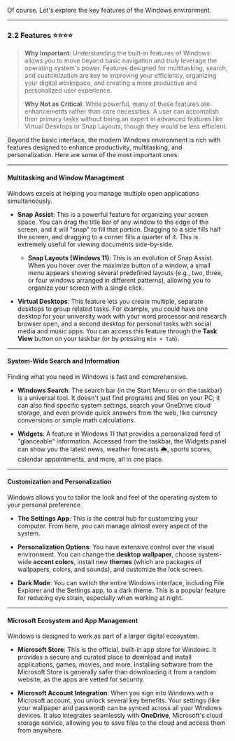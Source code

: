 Of course. Let's explore the key features of the Windows environment.

---

### 2.2 Features ⭐⭐⭐⭐

> **Why Important**: Understanding the built-in features of Windows allows you to move beyond basic navigation and truly leverage the operating system's power. Features designed for multitasking, search, and customization are key to improving your efficiency, organizing your digital workspace, and creating a more productive and personalized user experience.
> 
> **Why Not as Critical**: While powerful, many of these features are enhancements rather than core necessities. A user can accomplish their primary tasks without being an expert in advanced features like Virtual Desktops or Snap Layouts, though they would be less efficient.

Beyond the basic interface, the modern Windows environment is rich with features designed to enhance productivity, multitasking, and personalization. Here are some of the most important ones:

---

#### Multitasking and Window Management

Windows excels at helping you manage multiple open applications simultaneously.

- **Snap Assist**: This is a powerful feature for organizing your screen space. You can drag the title bar of any window to the edge of the screen, and it will "snap" to fill that portion. Dragging to a side fills half the screen, and dragging to a corner fills a quarter of it. This is extremely useful for viewing documents side-by-side.
    
    - **Snap Layouts (Windows 11)**: This is an evolution of Snap Assist. When you hover over the maximize button of a window, a small menu appears showing several predefined layouts (e.g., two, three, or four windows arranged in different patterns), allowing you to organize your screen with a single click.
        
- **Virtual Desktops**: This feature lets you create multiple, separate desktops to group related tasks. For example, you could have one desktop for your university work with your word processor and research browser open, and a second desktop for personal tasks with social media and music apps. You can access this feature through the **Task View** button on your taskbar (or by pressing `Win + Tab`).
    

---

#### System-Wide Search and Information

Finding what you need in Windows is fast and comprehensive.

- **Windows Search**: The search bar (in the Start Menu or on the taskbar) is a universal tool. It doesn't just find programs and files on your PC; it can also find specific system settings, search your OneDrive cloud storage, and even provide quick answers from the web, like currency conversions or simple math calculations.
    
- **Widgets**: A feature in Windows 11 that provides a personalized feed of "glanceable" information. Accessed from the taskbar, the Widgets panel can show you the latest news, weather forecasts 🌦️, sports scores, calendar appointments, and more, all in one place.
    

---

#### Customization and Personalization

Windows allows you to tailor the look and feel of the operating system to your personal preference.

- **The Settings App**: This is the central hub for customizing your computer. From here, you can manage almost every aspect of the system.
    
- **Personalization Options**: You have extensive control over the visual environment. You can change the **desktop wallpaper**, choose system-wide **accent colors**, install new **themes** (which are packages of wallpapers, colors, and sounds), and customize the lock screen.
    
- **Dark Mode**: You can switch the entire Windows interface, including File Explorer and the Settings app, to a dark theme. This is a popular feature for reducing eye strain, especially when working at night.
    

---

#### Microsoft Ecosystem and App Management

Windows is designed to work as part of a larger digital ecosystem.

- **Microsoft Store**: This is the official, built-in app store for Windows. It provides a secure and curated place to download and install applications, games, movies, and more. Installing software from the Microsoft Store is generally safer than downloading it from a random website, as the apps are vetted for security.
    
- **Microsoft Account Integration**: When you sign into Windows with a Microsoft account, you unlock several key benefits. Your settings (like your wallpaper and password) can be synced across all your Windows devices. It also integrates seamlessly with **OneDrive**, Microsoft's cloud storage service, allowing you to save files to the cloud and access them from anywhere.